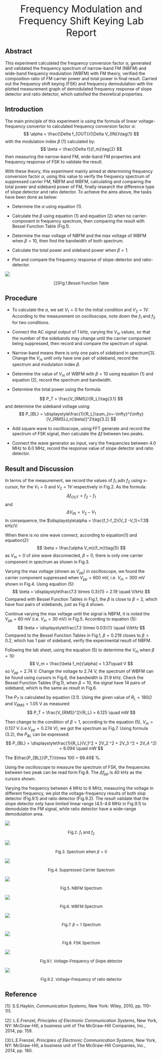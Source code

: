 <div align='center' ><font size ='6'>Frequency  Modulation and Frequency Shift Keying Lab Report</font> </div>


## Abstract 

This experiment calculated the frequency conversion factor $\alpha$, generated and validated the frequency spectrum of narrow-band FM (NBFM) and wide-band frequency modulation (WBFM) with FM theory, verified the composition ratio of FM carrier power and total power in final result. Carried out the frequency shift keying (FSK) and frequency demodulation with the plotted measurement graph of demodulated frequency response of slope detector and ratio detector, which satisfied the theoretical properties.

## Introduction

The main principle of this experiment is using the formula of linear voltage-frequency convertor to calculated frequency conversion factor $\alpha$:
$$
\alpha = \frac{\Delta f_{OUT}}{\Delta V_{IN}}\tag{1}
$$
with the modulation index $\beta$ [1] calculated by:
$$
\beta = \frac{\Delta f}{f_m}\tag{2}
$$
then measuring the narrow-band FM, wide-band FM properties and frequency response of FSK to validate the result.

With these theory, this experiment mainly aimed at determining frequency conversion factor $\alpha$, using this value to verify the frequency spectrum of suppressed carrier FM, NBFM and WBFM, calculating and comparing the total power and sideband power of FM, finally research the difference type of slope detector and ratio detector. To achieve the aims above, the tasks have been done as below:

- Determine the $\alpha$ using equation (1).

- Calculate the $\beta$ using equation (1) and equation (2) when no carrier-component in frequency spectrum, then comparing the result with Bessel Function Table (Fig.1).


- Determine the max voltage of NBFM and the max voltage of WBFM when $\beta = 10$, then find the bandwidth of both spectrum.

- Calculate the total power and sideband power when $\beta = 1$.

- Plot and compare the frequency response of slope-detector and ratio-detector.


![](image/2022-12-04-22-21-11.png)
<font size=2><center>[2]Fig.1.Bessel Function Table</center></font>

## Procedure 

- To calculate the $\alpha$, we set $V_1 = 0$ for the initial condition and $V_2 = 1 V$. According to the measurement on oscilloscope, note down the $f_1$ and $f_2$ for two conditions.

- Connect the AC signal output of 1 kHz, varying the $V_m$ values, so that the number of the sidebands may change until the carrier component being suppressed, then record and compare the spectrum of signal.

- Narrow-band means there is only one pairs of sideband in spectrum[3]. Change the $V_m$ until only have one pair of sideband, record the spectrum and modulation index $\beta$.

- Determine the value of $V_m$ of WBFM with $\beta =10$ using equation (1) and equation (2), record the spectrum and bandwidth.

- Determine the total power using the formula:

$$
P_T = \frac{V_{RMS}}{R_L}\tag{3.1}
$$
and determine the sideband voltage using:
$$
P_{BL} = \displaystyle\frac{1}{R_L}\sum_{n=-\infty}^{\infty}[V_{RMS}J_n(\beta)]^2\tag{3.2}
$$

- Add square wave to oscilloscope, using FFT generate and record the spectrum of FSK signal, then calculate the $\Delta f$ between two peaks.

- Connect the wave generator as input, vary the frequencies between 4.0 MHz to 6.0 MHz, record the response value of slope detector and ratio detector.

## Result and Discussion 

In terms of the measurement, we record the values of $f_1$ adn $f_2$ using x-cursor, for the $V_1=0$ and $V_2 = 1V$ respectively in Fig.2. As the formula:
$$
\Delta f_{OUT} = f_2 -f_1\tag{4.1} 
$$
and 
$$
\Delta V_{IN} = V_2 - V_1\tag{4.2}
$$
In consequence, the $\displaystyle\alpha = \frac{f_1-f_2}{V_2 -V_1}=7.3$ kHz/V.

When there is no sine wave connect, according to equation(1) and equation(2):
$$
\beta = \frac{\alpha V_m}{f_m}\tag{5}
$$
as $V_m = 0$ of sine wave disconnected, $\beta = 0$, there is only one carrier component in spectrum as shown in Fig.3.

Varying the max voltage (shown as $V_{pp}$) in oscilloscope, we found the carrier component suppressed when $V_{pp}=600$ mV, i.e. $V_m = 300$ mV shown in Fig.4. Using equation (5): 
$$
\beta = \displaystyle\frac{7.3 \times 0.3}{1} = 2.19 \quad V/kHz
$$ 
Compared with Bessel Function Tables in Fig.1, the $\beta$ is close to $\beta = 2$, which have four pairs of sidebands, just as Fig.4 shown.

Continue varying the max voltage until the signal is NBFM, it is noted the $V_{pp} = 60$ mV (i.e. $V_m = 30$ mV) in Fig.5. According to equation (5):
$$
\beta = \displaystyle\frac{7.3 \times 0.03}{1} \quad V/kHz
$$ 
Compared to the Bessel Function Tables in Fig.1, $\beta = 0.219$ closes to $\beta = 0.2$, which has 1 pair of sideband, verify the experimental result of NBFM. 

Following the lab sheet, using the equation (5) to determine the $V_m$ when $\beta = 10$:
$$
V_m = \frac{\beta f_m}{\alpha} = 1.37\quad V
$$
so $V_{pp} = 2.74$ V. Change the voltage to 2.74 V, the spectrum of WBFM can be found using cursors in Fig.6, the bandwidth is 31.9 kHz. Check the Bessel Function Tables (Fig.1), when $\beta =10$, the signal have 14 pairs of sideband, which is the same as result in Fig.6.


The $P_T$ is calculated by equation (3.1). Using the given value of $R_L =180 \Omega$ and $V_{RMS} = 1.05$ V as measured:
$$
P_T = \frac{V_{RMS}^2}{R_L} = 6.125 \quad mW
$$

Then change to the condition of $\beta = 1$, according to the equation (5), $V_m = 0.137$ V (i.e.$V_{pp} = 0.274$ V), we got the spectrum as Fig.7. Using formula (3.2), the $P_{BL}$ can be expressed:
$$
P_{BL} = \displaystyle\frac{1}{R_L}(V_1^2 + 2V_2 ^2 + 2V_3 ^2 + 2V_4 ^2) = 6.094 \quad mW
$$

The $\frac{P_{BL}}{P_T}\times 100 = 99.49$ %.

Using the oscilloscope to measure the spectrum of FSK, the frequencies between two peak can be read form Fig.8. The $\Delta f_{pp}$ is 40 kHz as the cursors shown.

Varying the frequency between 4 MHz to 6 MHz, measuring the voltage in different frequency, we plot the voltage-frequency results of both slop detector (Fig.9.1) and ratio detector (Fig.9.2). The result validate that the slope detector only have limited linear range (4.5-4.6 MHz in Fig.9.1) to demodulate the FM signal, while ratio detector have a wide-range demodulation area.


![](image/2022-12-04-22-58-03.png)
<font size=2><center>Fig.2. $f_1$ and $f_2$</center></font>

![](image/2022-12-05-05-51-18.png)
<font size=2><center>Fig.3. Spectrum when $\beta =0$</center></font>

![](image/2022-12-05-05-51-43.png)
<font size=2><center>Fig.4. Suppressed Carrier Spectrum </center></font>

![](image/2022-12-05-06-03-05.png)
<font size=2><center>Fig.5. NBFM Spectrum </center></font>

![](image/2022-12-05-07-06-33.png)
<font size=2><center>Fig.6. WBFM Spectrum </center></font>

![](image/2022-12-05-07-29-01.png)
<font size=2><center>Fig.7. $\beta =1$ Spectrum </center></font>

![](image/2022-12-05-09-00-42.png)
<font size=2><center>Fig.8. FSK Spectrum </center></font>

![](image/2022-12-05-09-12-24.png)
<font size=2><center>Fig.9.1. Voltage-Frequency of Slope detector </center></font>

![](image/2022-12-05-09-13-25.png)
<font size=2><center>Fig.9.2. Voltage-Frequency of ratio detector </center></font>



## Reference 

[1]: S.S.Haykin, *Communication Systems*, New York: Wiley, 2010, pp. 110–111. 

[2]: L.E.Frenzel, *Principles of Electronic Communication Systems*, New York, NY: McGraw-Hill, a business unit of The McGraw-Hill Companies, Inc., 2014, pp. 159. 

[3]:L.E.Frenzel, *Principles of Electronic Communication Systems*, New York, NY: McGraw-Hill, a business unit of The McGraw-Hill Companies, Inc., 2014, pp. 160.